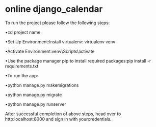 # online django_calendar

To run the project please follow the following steps:

•cd project name

•Set Up Environment:Install virtualenv:  virtualenv venv

•Activate Environment:venv\Scripts\activate

•Use the package manager pip to install required packages:pip install -r requirements.txt

•To run the app:

•python manage.py makemigrations

•python manage.py migrate

•python manage.py runserver

After successful completion of above steps, head over to http:localhost:8000 and sign in with yourcredentials.
